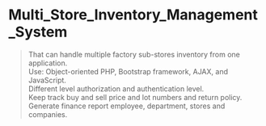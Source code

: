 # Multi_Store_Inventory_Management_System
>That can handle multiple factory sub-stores inventory from one application. <br>
> Use: Object-oriented PHP, Bootstrap framework, AJAX, and JavaScript.<br>
> Different level authorization and authentication level.<br>
> Keep track buy and sell price and lot numbers and return policy.<br>
> Generate finance report employee, department, stores and companies.
